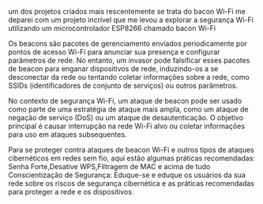 um dos projetos criados mais rescentemente se trata do bacon Wi-Fi 
me deparei com um projeto incrível que me levou a explorar a segurança 
Wi-Fi utilizando um microcontrolador ESP8266 chamado bacon Wi-Fi 

Os beacons são pacotes de gerenciamento enviados periodicamente por pontos
de acesso Wi-Fi para anunciar sua presença e configurar parâmetros de rede.
No entanto, um invasor pode falsificar esses pacotes de beacon para enganar
dispositivos de rede, induzindo-os a se desconectar da rede ou tentando coletar
informações sobre a rede, como SSIDs (identificadores de conjunto de serviços)
ou outros parâmetros.

No contexto de segurança Wi-Fi,
um ataque de beacon pode ser usado como parte de uma estratégia de ataque mais ampla,
como um ataque de negação de serviço (DoS) ou um ataque de desautenticação. O objetivo
principal é causar interrupção na rede Wi-Fi alvo ou coletar informações para uso em
ataques subsequentes.

Para se proteger contra ataques de beacon Wi-Fi e outros tipos de ataques cibernéticos
em redes sem fio, aqui estão algumas práticas recomendadas:
Senha Forte,Desative WPS,Filtragem de MAC e acima de tudo Conscientização de Segurança:
Eduque-se e eduque os usuários da sua rede sobre os riscos de segurança cibernética e as
práticas recomendadas para proteger a rede e os dispositivos.
